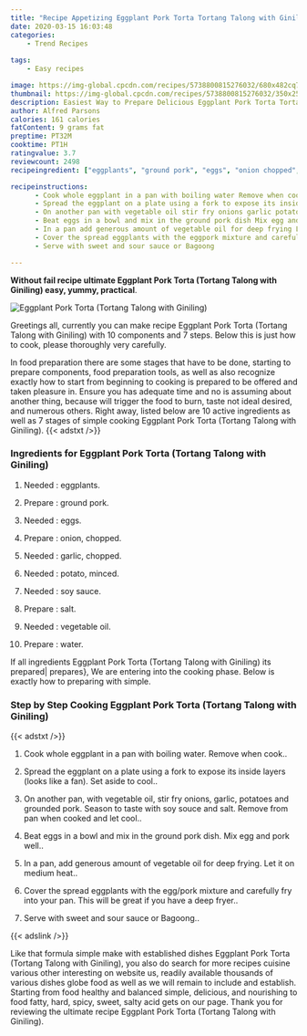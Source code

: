 ```yaml
---
title: "Recipe Appetizing Eggplant Pork Torta Tortang Talong with Giniling"
date: 2020-03-15 16:03:48
categories:
    - Trend Recipes
    
tags:
    - Easy recipes

image: https://img-global.cpcdn.com/recipes/5738800815276032/680x482cq70/eggplant-pork-torta-tortang-talong-with-giniling-recipe-main-photo.jpg
thumbnail: https://img-global.cpcdn.com/recipes/5738800815276032/350x250cq70/eggplant-pork-torta-tortang-talong-with-giniling-recipe-main-photo.jpg
description: Easiest Way to Prepare Delicious Eggplant Pork Torta Tortang Talong with Giniling with 10 ingredients and 7 stages of easy cooking.
author: Alfred Parsons
calories: 161 calories
fatContent: 9 grams fat
preptime: PT32M
cooktime: PT1H
ratingvalue: 3.7
reviewcount: 2498
recipeingredient: ["eggplants", "ground pork", "eggs", "onion chopped", "garlic chopped", "potato minced", "soy sauce", "salt", "vegetable oil", "water"]

recipeinstructions: 
      - Cook whole eggplant in a pan with boiling water Remove when cook 
      - Spread the eggplant on a plate using a fork to expose its inside layers looks like a fan Set aside to cool 
      - On another pan with vegetable oil stir fry onions garlic potatoes and grounded pork Season to taste with soy souce and salt Remove from pan when cooked and let cool 
      - Beat eggs in a bowl and mix in the ground pork dish Mix egg and pork well 
      - In a pan add generous amount of vegetable oil for deep frying Let it on medium heat 
      - Cover the spread eggplants with the eggpork mixture and carefully fry into your pan This will be great if you have a deep fryer 
      - Serve with sweet and sour sauce or Bagoong

---
```




**Without fail recipe ultimate Eggplant Pork Torta (Tortang Talong with Giniling) easy, yummy, practical**. 


![Eggplant Pork Torta (Tortang Talong with Giniling)](https://img-global.cpcdn.com/recipes/5738800815276032/680x482cq70/eggplant-pork-torta-tortang-talong-with-giniling-recipe-main-photo.jpg "Eggplant Pork Torta (Tortang Talong with Giniling)")




Greetings all, currently you can make recipe Eggplant Pork Torta (Tortang Talong with Giniling) with 10 components and 7 steps. Below this is just how to cook, please thoroughly very carefully.

In food preparation there are some stages that have to be done, starting to prepare components, food preparation tools, as well as also recognize exactly how to start from beginning to cooking is prepared to be offered and taken pleasure in. Ensure you has adequate time and no is assuming about another thing, because will trigger the food to burn, taste not ideal desired, and numerous others. Right away, listed below are 10 active ingredients as well as 7 stages of simple cooking Eggplant Pork Torta (Tortang Talong with Giniling).
{{< adstxt />}}

### Ingredients for Eggplant Pork Torta (Tortang Talong with Giniling)


1. Needed  : eggplants.

1. Prepare  : ground pork.

1. Needed  : eggs.

1. Prepare  : onion, chopped.

1. Needed  : garlic, chopped.

1. Needed  : potato, minced.

1. Needed  : soy sauce.

1. Prepare  : salt.

1. Needed  : vegetable oil.

1. Prepare  : water.



If all ingredients Eggplant Pork Torta (Tortang Talong with Giniling) its prepared| prepares}, We are entering into the cooking phase. Below is exactly how to preparing with simple.

### Step by Step Cooking Eggplant Pork Torta (Tortang Talong with Giniling)

{{< adstxt />}}


1. Cook whole eggplant in a pan with boiling water. Remove when cook..



1. Spread the eggplant on a plate using a fork to expose its inside layers (looks like a fan). Set aside to cool..



1. On another pan, with vegetable oil, stir fry onions, garlic, potatoes and grounded pork. Season to taste with soy souce and salt. Remove from pan when cooked and let cool..



1. Beat eggs in a bowl and mix in the ground pork dish. Mix egg and pork well..



1. In a pan, add generous amount of vegetable oil for deep frying. Let it on medium heat..



1. Cover the spread eggplants with the egg/pork mixture and carefully fry into your pan. This will be great if you have a deep fryer..



1. Serve with sweet and sour sauce or Bagoong..





{{< adslink />}}

Like that formula simple make with established dishes Eggplant Pork Torta (Tortang Talong with Giniling), you also do search for more recipes cuisine various other interesting on website us, readily available thousands of various dishes globe food as well as we will remain to include and establish. Starting from food healthy and balanced simple, delicious, and nourishing to food fatty, hard, spicy, sweet, salty acid gets on our page. Thank you for reviewing the ultimate recipe Eggplant Pork Torta (Tortang Talong with Giniling).
